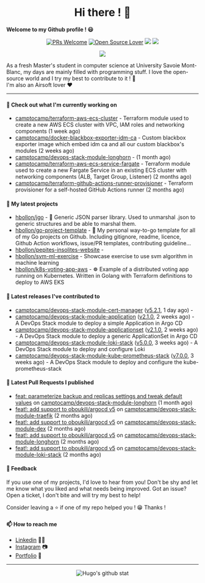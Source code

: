 <h1 align="center">Hi there ! 👋</h1>

**Welcome to my Github profile ! 😃** <br/>

<p align="center"> 
    <a href="https://github.com/hbollon/"><img src="https://img.shields.io/badge/PRs-welcome-brightgreen.svg?style=flat&logo=github" alt="PRs Welcome"></a> 
    <a href="https://github.com/hbollon/"><img src="https://badges.frapsoft.com/os/v2/open-source.svg?v=103" alt="Open Source Lover"></a>
    <a href="https://github.com/hbollon/"><img src="https://komarev.com/ghpvc/?username=hbollon"></a>
    <a href="https://github.com/hbollon/"><img src="https://img.shields.io/github/followers/hbollon.svg?label=Follow%20@hbollon&style=social"></a>
</p>

<p align="center"> 
    <a href="https://github.com/ryo-ma/github-profile-trophy"><img src="https://github-profile-trophy.vercel.app/?username=hbollon&theme=onedark&margin-w=15&margin-h=15&no-frame=true&column=7"/></a>
</p>

As a fresh Master's student in computer science at University Savoie Mont-Blanc, my days are mainly filled with programming stuff. I love the open-source world and I try my best to contribute to it ! 🙈 <br/>
I'm also an Airsoft lover ❤️

<hr>

#### 👷 Check out what I'm currently working on

- [camptocamp/terraform-aws-ecs-cluster](https://github.com/camptocamp/terraform-aws-ecs-cluster) - Terraform module used to create a new AWS ECS cluster with VPC, IAM roles and networking components (1 week ago)
- [camptocamp/docker-blackbox-exporter-idm-ca](https://github.com/camptocamp/docker-blackbox-exporter-idm-ca) - Custom blackbox exporter image which embed idm ca and all our custom blackbox&#39;s modules (2 weeks ago)
- [camptocamp/devops-stack-module-longhorn](https://github.com/camptocamp/devops-stack-module-longhorn) -  (1 month ago)
- [camptocamp/terraform-aws-ecs-service-fargate](https://github.com/camptocamp/terraform-aws-ecs-service-fargate) - Terraform module used to create a new Fargate Service in an existing ECS cluster with networking components (ALB, Target Group, Listener) (2 months ago)
- [camptocamp/terraform-github-actions-runner-provisioner](https://github.com/camptocamp/terraform-github-actions-runner-provisioner) - Terraform provisioner for a self-hosted GitHub Actions runner (2 months ago)

#### 🌱 My latest projects

- [hbollon/jgo](https://github.com/hbollon/jgo) - 📔 Generic JSON parser library. Used to unmarshal .json to generic structures and be able to marshal them.
- [hbollon/go-project-template](https://github.com/hbollon/go-project-template) - 📜 My personal way-to-go template for all of my Go projects on Github. Including gitignore, readme, licence, Github Action workflows, issue/PR templates, contributing guideline...
- [hbollon/pepites-insolites-website](https://github.com/hbollon/pepites-insolites-website) - 
- [hbollon/svm-ml-exercise](https://github.com/hbollon/svm-ml-exercise) - Showcase exercise to use svm algorithm in machine learning 
- [hbollon/k8s-voting-app-aws](https://github.com/hbollon/k8s-voting-app-aws) - :wheel_of_dharma: Example of a distributed voting app running on Kubernetes. Written in Golang with Terraform definitions to deploy to AWS EKS

#### 🔭 Latest releases I've contributed to

- [camptocamp/devops-stack-module-cert-manager](https://github.com/camptocamp/devops-stack-module-cert-manager) ([v5.2.1](https://github.com/camptocamp/devops-stack-module-cert-manager/releases/tag/v5.2.1), 1 day ago) - 
- [camptocamp/devops-stack-module-application](https://github.com/camptocamp/devops-stack-module-application) ([v2.1.0](https://github.com/camptocamp/devops-stack-module-application/releases/tag/v2.1.0), 2 weeks ago) - A DevOps Stack module to deploy a simple Application in Argo CD
- [camptocamp/devops-stack-module-applicationset](https://github.com/camptocamp/devops-stack-module-applicationset) ([v2.1.0](https://github.com/camptocamp/devops-stack-module-applicationset/releases/tag/v2.1.0), 2 weeks ago) - A DevOps Stack module to deploy a generic ApplicationSet in Argo CD
- [camptocamp/devops-stack-module-loki-stack](https://github.com/camptocamp/devops-stack-module-loki-stack) ([v5.0.0](https://github.com/camptocamp/devops-stack-module-loki-stack/releases/tag/v5.0.0), 3 weeks ago) - A DevOps Stack module to deploy and configure Loki
- [camptocamp/devops-stack-module-kube-prometheus-stack](https://github.com/camptocamp/devops-stack-module-kube-prometheus-stack) ([v7.0.0](https://github.com/camptocamp/devops-stack-module-kube-prometheus-stack/releases/tag/v7.0.0), 3 weeks ago) - A DevOps Stack module to deploy and configure the kube-prometheus-stack

#### 🔨 Latest Pull Requests I published

- [feat: parameterize backup and replicas settings and tweak default values](https://github.com/camptocamp/devops-stack-module-longhorn/pull/13) on [camptocamp/devops-stack-module-longhorn](https://github.com/camptocamp/devops-stack-module-longhorn) (1 month ago)
- [feat!: add support to oboukili/argocd v5](https://github.com/camptocamp/devops-stack-module-traefik/pull/52) on [camptocamp/devops-stack-module-traefik](https://github.com/camptocamp/devops-stack-module-traefik) (2 months ago)
- [feat!: add support to oboukili/argocd v5](https://github.com/camptocamp/devops-stack-module-dex/pull/11) on [camptocamp/devops-stack-module-dex](https://github.com/camptocamp/devops-stack-module-dex) (2 months ago)
- [feat!: add support to oboukili/argocd v5](https://github.com/camptocamp/devops-stack-module-longhorn/pull/6) on [camptocamp/devops-stack-module-longhorn](https://github.com/camptocamp/devops-stack-module-longhorn) (2 months ago)
- [feat!: add support to oboukili/argocd v5](https://github.com/camptocamp/devops-stack-module-loki-stack/pull/75) on [camptocamp/devops-stack-module-loki-stack](https://github.com/camptocamp/devops-stack-module-loki-stack) (2 months ago)

#### 💬 Feedback

If you use one of my projects, I'd love to hear from you! Don't be shy and let me know what you liked
and what needs being improved. Got an issue? Open a ticket, I don't bite and will try my best to help!

Consider leaving a ⭐ if one of my repo helped you ! 😁 Thanks !

#### 📫 How to reach me
- <a href="https://www.linkedin.com/in/hugobollon">Linkedin</a> 👨‍💼
- <a href="https://www.instagram.com/_hbollon">Instagram</a> 📷
- <a href="https://hugobollon.me">Portfolio</a> 💼

<hr>

<div align="center">
    <a>
        <img alt="Hugo's github stat" src="https://github-readme-stats.vercel.app/api?username=hbollon&count_private=true&show_icons=true&theme=dark&include_all_commits=true" />
    </a>
</div>
